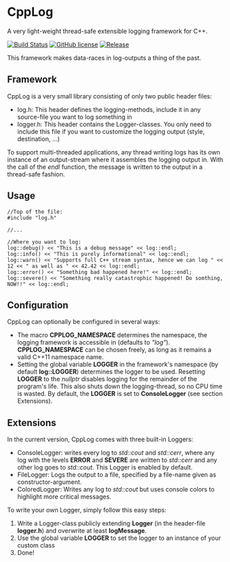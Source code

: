 # CppLog
A very light-weight thread-safe extensible logging framework for C++.

[![Build Status](https://travis-ci.org/doe300/cpplog.svg)](https://travis-ci.org/doe300/cpplog)
[![GitHub license](https://img.shields.io/github/license/doe300/cpplog.svg)](https://github.com/doe300/cpplog/blob/master/LICENSE)
[![Release](https://img.shields.io/github/tag/doe300/cpplog.svg)](https://github.com/doe300/cpplog/releases/latest)

This framework makes data-races in log-outputs a thing of the past.

## Framework
CppLog is a very small library consisting of only two public header files:

- log.h: This header defines the logging-methods, include it in any source-file you want to log something in
- logger.h: This header contains the Logger-classes. You only need to include this file if you want to customize the logging output (style, destination, ...)

To support multi-threaded applications, any thread writing logs has its own instance of an output-stream where it assembles the logging output in.
With the call of the *endl* function, the message is written to the output in a thread-safe fashion.

## Usage

    //Top of the file:
    #include "log.h"
    
    //...
    
    //Where you want to log:
    log::debug() << "This is a debug message" << log::endl;
    log::info() << "This is purely informational" << log::endl;
    log::warn() << "Supports full C++ stream syntax, hence we can log " << 12 << " as well as " << 42.42 << log::endl;
    log::error() << "Something bad happened here!" << log::endl;
    log::severe() << "Something really catastrophic happened! Do somthing, NOW!!" << log::endl;

## Configuration

CppLog can optionally be configured in several ways:

- The macro **CPPLOG_NAMESPACE** determines the namespace, the logging framework is accessible in (defaults to *"log"*).
**CPPLOG_NAMESPACE** can be chosen freely, as long as it remains a valid C++11 namespace name.
- Setting the global variable **LOGGER** in the framework's namespace (by default **log::LOGGER**) determines the logger to be used.
Resetting **LOGGER** to the *nullptr* disables logging for the remainder of the program's life. 
This also shuts down the logging-thread, so no CPU time is wasted. By default, the **LOGGER** is set to **ConsoleLogger** (see section Extensions).

## Extensions
In the current version, CppLog comes with three built-in Loggers:

- ConsoleLogger: writes every log to *std::cout* and *std::cerr*, 
where any log with the levels **ERROR** and **SEVERE** are written to *std::cerr* and any other log goes to *std::cout*.
This Logger is enabled by default.
- FileLogger: Logs the output to a file, specified by a file-name given as constructor-argument.
- ColoredLogger: Writes any log to *std::cout* but uses console colors to highlight more critical messages.

To write your own Logger, simply follow this easy steps:

1. Write a Logger-class publicly extending **Logger** (in the header-file **logger.h**) and overwrite at least **logMessage**.
2. Use the global variable **LOGGER** to set the logger to an instance of your custom class
3. Done!